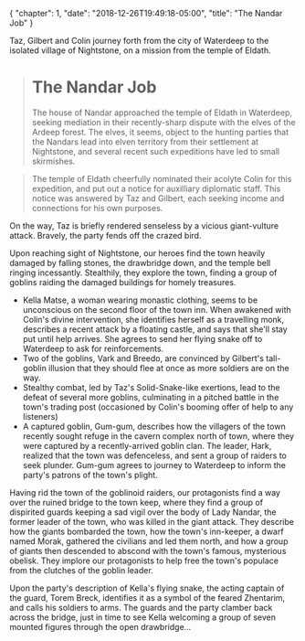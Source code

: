 {
    "chapter": 1,
    "date": "2018-12-26T19:49:18-05:00",
    "title": "The Nandar Job"
}

Taz, Gilbert and Colin journey forth from the city of Waterdeep to the isolated village of Nightstone, on a mission from the temple of Eldath.

> # The Nandar Job
> The house of Nandar approached the temple of Eldath in Waterdeep, seeking mediation in their recently-sharp dispute with the elves of the Ardeep forest. The elves, it seems, object to the hunting parties that the Nandars lead into elven territory from their settlement at Nightstone, and several recent such expeditions have led to small skirmishes.

> The temple of Eldath cheerfully nominated their acolyte Colin for this expedition, and put out a notice for auxilliary diplomatic staff. This notice was answered by Taz and Gilbert, each seeking income and connections for his own purposes.

On the way, Taz is briefly rendered senseless by a vicious giant-vulture attack. Bravely, the party fends off the crazed bird.

Upon reaching sight of Nightstone, our heroes find the town heavily damaged by falling stones, the drawbridge down, and the temple bell ringing incessantly. Stealthily, they explore the town, finding a group of goblins raiding the damaged buildings for homely treasures.

* Kella Matse, a woman wearing monastic clothing, seems to be unconscious on the second floor of the town inn. When awakened with Colin's divine intervention, she identifies herself as a travelling monk, describes a recent attack by a floating castle, and says that she'll stay put until help arrives. She agrees to send her flying snake off to Waterdeep to ask for reinforcements.
* Two of the goblins, Vark and Breedo, are convinced by Gilbert's tall-goblin illusion that they should flee at once as more soldiers are on the way.
* Stealthy combat, led by Taz's Solid-Snake-like exertions, lead to the defeat of several more goblins, culminating in a pitched battle in the town's trading post (occasioned by Colin's booming offer of help to any listeners)
* A captured goblin, Gum-gum, describes how the villagers of the town recently sought refuge in the cavern complex north of town, where they were captured by a recently-arrived goblin clan. The leader, Hark, realized that the town was defenceless, and sent a group of raiders to seek plunder. Gum-gum agrees to journey to Waterdeep to inform the party's patrons of the town's plight.

Having rid the town of the goblinoid raiders, our protagonists find a way over the ruined bridge to the town keep, where they find a group of dispirited guards keeping a sad vigil over the body of Lady Nandar, the former leader of the town, who was killed in the giant attack. They describe how the giants bombarded the town, how the town's inn-keeper, a dwarf named Morak, gathered the civilians and led them north, and how a group of giants then descended to abscond with the town's famous, mysterious obelisk. They implore our protagonists to help free the town's populace from the clutches of the goblin leader.

Upon the party's description of Kella's flying snake, the acting captain of the guard, Torem Breck, identifies it as a symbol of the feared Zhentarim, and calls his soldiers to arms. The guards and the party clamber back across the bridge, just in time to see Kella welcoming a group of seven mounted figures through the open drawbridge...